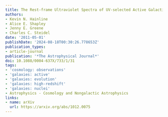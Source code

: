 ```yaml
---
title: The Rest-frame Ultraviolet Spectra of UV-selected Active Galactic Nuclei at z ~ 2-3
authors:
- Kevin N. Hainline
- Alice E. Shapley
- Jenny E. Greene
- Charles C. Steidel
date: '2011-05-01'
publishDate: '2024-08-18T00:30:26.778653Z'
publication_types:
- article-journal
publication: '*The Astrophysical Journal*'
doi: 10.1088/0004-637X/733/1/31
tags:
- 'cosmology: observations'
- 'galaxies: active'
- 'galaxies: evolution'
- 'galaxies: high-redshift'
- 'galaxies: nuclei'
- Astrophysics - Cosmology and Nongalactic Astrophysics
links:
- name: arXiv
  url: https://arxiv.org/abs/1012.0075
---
```

